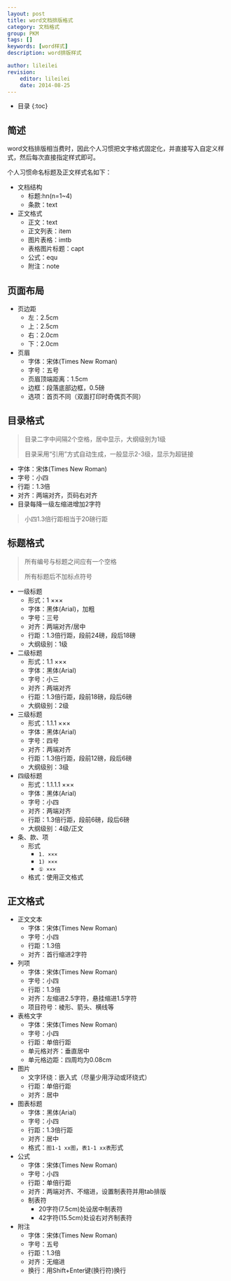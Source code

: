 ```yaml
---
layout: post
title: word文档排版格式
category: 文档格式
group: PKM
tags: []
keywords: [word样式]
description: word排版样式

author: lileilei
revision:
    editor: lileilei
    date: 2014-08-25
---
```


* 目录
{:toc}

## 简述

word文档排版相当费时，因此个人习惯把文字格式固定化，并直接写入自定义样式，然后每次直接指定样式即可。

个人习惯命名标题及正文样式名如下：

+ 文档结构
    - 标题:hn(n=1~4)
    - 条款：text
+ 正文格式
    - 正文：text
    - 正文列表：item
    - 图片表格：imtb
    - 表格图片标题：capt
    - 公式：equ
    - 附注：note

## 页面布局

+ 页边距
    - 左：2.5cm
    - 上：2.5cm
    - 右：2.0cm
    - 下：2.0cm
+ 页眉
    - 字体：宋体(Times New Roman)
    - 字号：五号
    - 页眉顶端距离：1.5cm
    - 边框：段落底部边框，0.5磅
    - 选项：首页不同（双面打印时奇偶页不同）

## 目录格式

> 目录二字中间隔2个空格，居中显示，大纲级别为1级
>
> 目录采用“引用”方式自动生成，一般显示2-3级，显示为超链接

+ 字体：宋体(Times New Roman)
+ 字号：小四
+ 行距：1.3倍
+ 对齐：两端对齐，页码右对齐
+ 目录每降一级左缩进增加2字符

> 小四1.3倍行距相当于20磅行距

## 标题格式

> 所有编号与标题之间应有一个空格
>
>所有标题后不加标点符号

+ 一级标题
    - 形式：1 ×××
    - 字体：黑体(Arial)，加粗
    - 字号：三号
    - 对齐：两端对齐/居中
    - 行距：1.3倍行距，段前24磅，段后18磅
    - 大纲级别：1级
+ 二级标题
    - 形式：1.1 ×××
    - 字体：黑体(Arial)
    - 字号：小三
    - 对齐：两端对齐
    - 行距：1.3倍行距，段前18磅，段后6磅
    - 大纲级别：2级
+ 三级标题
    - 形式：1.1.1 ×××
    - 字体：黑体(Arial)
    - 字号：四号
    - 对齐：两端对齐
    - 行距：1.3倍行距，段前12磅，段后6磅
    - 大纲级别：3级
+ 四级标题
    - 形式：1.1.1.1 ×××
    - 字体：黑体(Arial)
    - 字号：小四
    - 对齐：两端对齐
    - 行距：1.3倍行距，段前6磅，段后6磅
    - 大纲级别：4级/正文
+ 条、款、项
    - 形式
        * `1. ×××`
        * `1) ×××`
        * `① ×××`
    - 格式：使用正文格式

## 正文格式

+ 正文文本
    - 字体：宋体(Times New Roman)
    - 字号：小四
    - 行距：1.3倍
    - 对齐：首行缩进2字符
+ 列项
    - 字体：宋体(Times New Roman)
    - 字号：小四
    - 行距：1.3倍
    - 对齐：左缩进2.5字符，悬挂缩进1.5字符
    - 项目符号：棱形、箭头、横线等
+ 表格文字
    - 字体：宋体(Times New Roman)
    - 字号：小四
    - 行距：单倍行距
    - 单元格对齐：垂直居中
    - 单元格边距：四周均为0.08cm
+ 图片
    - 文字环绕：嵌入式（尽量少用浮动或环绕式）
    - 行距：单倍行距
    - 对齐：居中
+ 图表标题
    - 字体：黑体(Arial)
    - 字号：小四
    - 行距：1.3倍行距
    - 对齐：居中
    - 格式：`图1-1 xx图`，`表1-1 xx表`形式
+ 公式
    - 字体：宋体(Times New Roman)
    - 字号：小四
    - 行距：单倍行距
    - 对齐：两端对齐、不缩进，设置制表符并用tab排版
    - 制表符
        * 20字符(7.5cm)处设居中制表符
        * 42字符(15.5cm)处设右对齐制表符
+ 附注
    - 字体：宋体(Times New Roman)
    - 字号：五号
    - 行距：1.3倍
    - 对齐：无缩进
    - 换行：用Shift+Enter键(换行符)换行